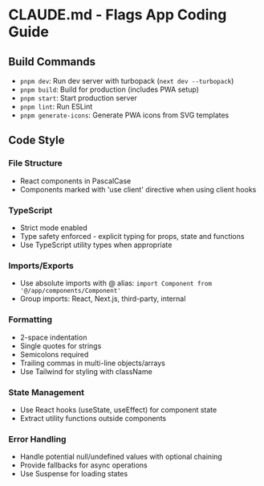# CLAUDE.md - Flags App Coding Guide

## Build Commands
- `pnpm dev`: Run dev server with turbopack (`next dev --turbopack`)
- `pnpm build`: Build for production (includes PWA setup)
- `pnpm start`: Start production server
- `pnpm lint`: Run ESLint
- `pnpm generate-icons`: Generate PWA icons from SVG templates

## Code Style

### File Structure
- React components in PascalCase
- Components marked with 'use client' directive when using client hooks

### TypeScript
- Strict mode enabled
- Type safety enforced - explicit typing for props, state and functions
- Use TypeScript utility types when appropriate

### Imports/Exports
- Use absolute imports with @ alias: `import Component from '@/app/components/Component'`
- Group imports: React, Next.js, third-party, internal 

### Formatting
- 2-space indentation
- Single quotes for strings
- Semicolons required
- Trailing commas in multi-line objects/arrays
- Use Tailwind for styling with className

### State Management
- Use React hooks (useState, useEffect) for component state
- Extract utility functions outside components

### Error Handling
- Handle potential null/undefined values with optional chaining
- Provide fallbacks for async operations
- Use Suspense for loading states